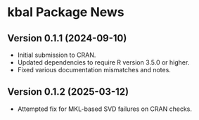 # kbal Package News

## Version 0.1.1 (2024-09-10)
- Initial submission to CRAN.
- Updated dependencies to require R version 3.5.0 or higher.
- Fixed various documentation mismatches and notes.

## Version 0.1.2 (2025-03-12)
- Attempted fix for MKL-based SVD failures on CRAN checks.